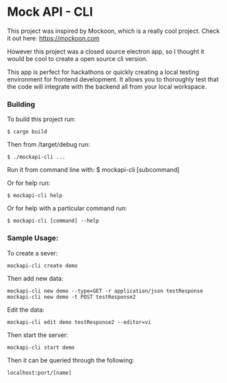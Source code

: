 # Mock API - CLI

This project was inspired by Mockoon, which is a really cool project.
Check it out here: <https://mockoon.com>

However this project was a closed source electron app, so I thought it would
be cool to create a open source cli version.

This app is perfect for hackathons or quickly creating a local testing environment for frontend development. It allows you to thoroughly test that the code will integrate with the backend all from your local workspace.

### Building

To build this project run:

	$ cargo build

Then from /target/debug run:

	$ ./mockapi-cli ...

Run it from command line with:
	$ mockapi-cli <servername> \[subcommand]

Or for help run:

	$ mockapi-cli help

Or for help with a particular command run:

	$ mockapi-cli [command] --help

### Sample Usage:
To create a sever:

	mockapi-cli create demo

Then add new data:

	mockapi-cli new demo --type=GET -r application/json testResponse
	mockapi-cli new demo -t POST testResponse2

Edit the data:

	mockapi-cli edit demo testResponse2 --editor=vi

Then start the server:

	mockapi-cli start demo

Then it can be queried through the following:

 	localhost:port/[name]

